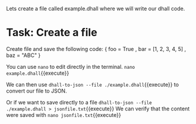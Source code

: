 Lets create a file called example.dhall  where we will write our dhall code. 


# Task: Create a file

Create file and save the following code:
{ foo = True
, bar = [1, 2, 3, 4, 5]
, baz = "ABC"
}

You can use `nano` to edit directly in the terminal.
`nano example.dhall`{{execute}}

We can then use `dhall-to-json --file ./example.dhall`{{execute}} to convert our file to JSON.

Or if we want to save directly to a file `dhall-to-json --file ./example.dhall > jsonfile.txt`{{execute}}
We can verify that the content were saved with `nano jsonfile.txt`{{execute}}